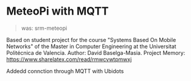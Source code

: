 # MeteoPi with MQTT
> was: srm-meteopi

Based on student project  for the course "Systems Based On Mobile Networks" of the Master in Computer Engineering at the Universitat Politécnica de Valencia. Author: David Baselga-Masia. Project Memory: https://www.sharelatex.com/read/rmwcvwtpmwxj

Addedd connction through MQTT with Ubidots

